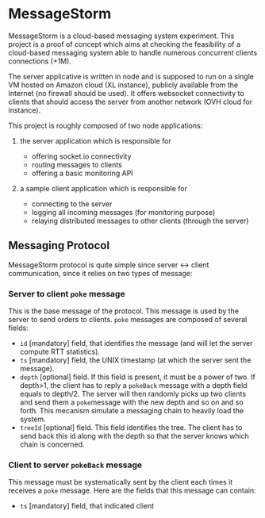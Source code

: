MessageStorm
============

MessageStorm is a cloud-based messaging system experiment. This project is a proof of concept which aims at checking the feasibility of a cloud-based messaging system able to handle numerous concurrent clients connections (+1M).

The server applicative is written in node and is supposed to run on a single VM hosted on Amazon cloud (XL instance), publicly available from the Internet (no firewall should be used). It offers websocket connectivity to clients that should access the server from another network (OVH cloud for instance).


This project is roughly composed of two node applications:

1. the server application which is responsible for
	* offering socket.io connectivity
	* routing messages to clients
	* offering a basic monitoring API

2. a sample client application which is responsible for
	* connecting to the server
	* logging all incoming messages (for monitoring purpose)
	* relaying distributed messages to other clients (through the server)


Messaging Protocol
------------------

MessageStorm protocol is quite simple since server <-> client communication, since it relies on two types of message:

### Server to client `poke` message

This is the base message of the protocol. This message is used by the server to send orders to clients. `poke` messages are composed of several fields:
* `id` [mandatory] field, that identifies the message (and will let the server compute RTT statistics).
* `ts` [mandatory] field, the UNIX timestamp (at which the server sent the message).
* `depth` [optional] field. If this field is present, it must be a power of two. If depth>1, the client has to reply a `pokeBack` message with a depth field equals to depth/2. The server will then randomly picks up two clients and send them a `poke`message with the new depth and so on and so forth. This mecanism simulate a messaging chain to heavily load the system.
* `treeId` [optional] field. This field identifies the tree. The client has to send back this id along with the depth so that the server knows which chain is concerned.

### Client to server `pokeBack` message

This message must be systematically sent by the client each times it receives a `poke` message. Here are the fields that this message can contain:
* `ts` [mandatory] field, that indicated client